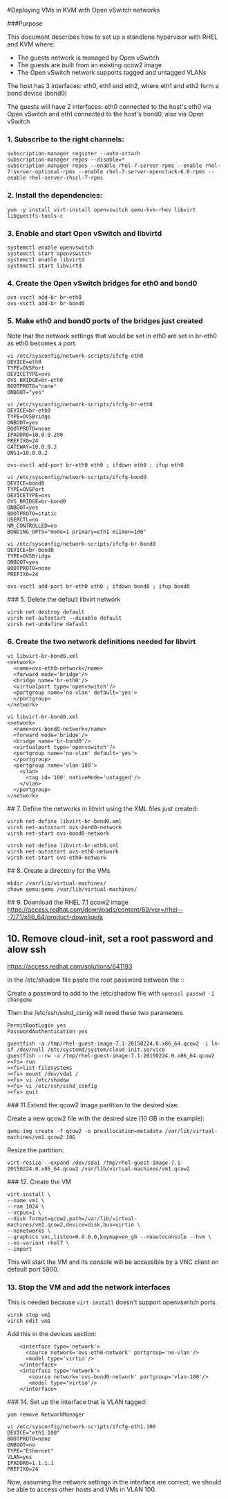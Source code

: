 #Deploying VMs in KVM with Open vSwitch networks

###Purpose

This document describes how to set up a standlone hypervisor with RHEL and KVM where:
- The guests network is managed by Open vSwitch
- The guests are built from an existing qcow2 image
- The Open vSwitch network supports tagged and untagged VLANs

The host has 3 interfaces: eth0, eth1 and eth2, where eth1 and eth2 form a bond device (bond0)

The guests will have 2 interfaces: eth0 connected to the host's eth0 via Open vSwitch and eth1 connected to the host's bond0, also via Open vSwitch

### 1. Subscribe to the right channels:
```
subscription-manager register --auto-attach
subscription-manager repos --disable=*
subscription-manager repos --enable rhel-7-server-rpms --enable rhel-7-server-optional-rpms --enable rhel-7-server-openstack-6.0-rpms --enable rhel-server-rhscl-7-rpms
```
### 2. Install the dependencies:
```
yum -y install virt-install openvswitch qemu-kvm-rhev libvirt libguestfs-tools-c
```
### 3. Enable and start Open vSwitch and libvirtd
```
systemctl enable openvswitch
systemctl start openvswitch
systemctl enable libvirtd
systemctl start libvirtd
```
### 4. Create the Open vSwitch bridges for eth0 and bond0
```
ovs-vsctl add-br br-eth0
ovs-vsctl add-br br-bond0
```
### 5. Make eth0 and bond0 ports of the bridges just created
Note that the network settings that would be set in eth0 are set in br-eth0 as eth0 becomes a port.
```
vi /etc/sysconfig/network-scripts/ifcfg-eth0
DEVICE=eth0
TYPE=OVSPort
DEVICETYPE=ovs
OVS_BRIDGE=br-eth0
BOOTPROTO="none"
ONBOOT="yes"

vi /etc/sysconfig/network-scripts/ifcfg-br-eth0
DEVICE=br-eth0
TYPE=OVSBridge
ONBOOT=yes
BOOTPROTO=none
IPADDR0=10.0.0.200
PREFIX0=24
GATEWAY=10.0.0.2
DNS1=10.0.0.2

ovs-vsctl add-port br-eth0 eth0 ; ifdown eth0 ; ifup eth0
```
```
vi /etc/sysconfig/network-scripts/ifcfg-bond0
DEVICE=bond0
TYPE=OVSPort
DEVICETYPE=ovs
OVS_BRIDGE=br-bond0
ONBOOT=yes
BOOTPROTO=static
USERCTL=no
NM_CONTROLLED=no
BONDING_OPTS="mode=1 primary=eth1 miimon=100"

vi /etc/sysconfig/network-scripts/ifcfg-br-bond0
DEVICE=br-bond0
TYPE=OVSBridge
ONBOOT=yes
BOOTPROTO=none
PREFIX0=24

ovs-vsctl add-port br-eth0 eth0 ; ifdown bond0 ; ifup bond0
```
### 5. Delete the default libvirt network
```
virsh net-destroy default
virsh net-autostart --disable default
virsh net-undefine default
```
### 6. Create the two network definitions needed for libvirt
```
vi libvirt-br-bond0.xml
<network>
  <name>ovs-eth0-network</name>
  <forward mode='bridge'/>
  <bridge name='br-eth0'/>
  <virtualport type='openvswitch'/>
  <portgroup name='no-vlan' default='yes'>
  </portgroup>
</network>

vi libvirt-br-bond0.xml
<network>
  <name>ovs-bond0-network</name>
  <forward mode='bridge'/>
  <bridge name='br-bond0'/>
  <virtualport type='openvswitch'/>
  <portgroup name='no-vlan' default='yes'>
  </portgroup>
  <portgroup name='vlan-100'>
    <vlan>
      <tag id='100' nativeMode='untagged'/>
    </vlan>
  </portgroup>
</network>
```
## 7. Define the networks in libvirt using the XML files just created:
```
virsh net-define libvirt-br-bond0.xml
virsh net-autostart ovs-bond0-network
virsh net-start ovs-bond0-network

virsh net-define libvirt-br-eth0.xml
virsh net-autostart ovs-eth0-network
virsh net-start ovs-eth0-network
```
## 8. Create a directory for the VMs
```
mkdir /var/lib/virtual-machines/
chown qemu:qemu /var/lib/virtual-machines/
```
## 9. Download the RHEL 7.1 qcow2 image
https://access.redhat.com/downloads/content/69/ver=/rhel---7/7.1/x86_64/product-downloads
## 10. Remove cloud-init, set a root password and alow ssh
https://access.redhat.com/solutions/641193

In the /etc/shadow file paste the root password between the ::

Create a password to add to the /etc/shadow file with `openssl passwd -1 changeme`

Then the /etc/ssh/sshd_conig will need these two parameters
```
PermitRootLogin yes
PasswordAuthentication yes
```
```
guestfish -a /tmp/rhel-guest-image-7.1-20150224.0.x86_64.qcow2 -i ln-sf /dev/null /etc/systemd/system/cloud-init.service
guestfish --rw -a /tmp/rhel-guest-image-7.1-20150224.0.x86_64.qcow2
><fs> run
><fs>list-filesystems
><fs> mount /dev/vda1 /
><fs> vi /etc/shadow
><fs> vi /etc/ssh/sshd_config
><fs> quit
```
### 11.Extend the qcow2 image partition to the desired size:

Create a new qcow2 file with the desired size (10 GB in the example):
```
qemu-img create -f qcow2 -o preallocation=metadata /var/lib/virtual-machines/vm1.qcow2 10G
```
Resize the partition:
```
virt-resize --expand /dev/sda1 /tmp/rhel-guest-image-7.1-20150224.0.x86_64.qcow2 /var/lib/virtual-machines/vm1.qcow2
```
### 12. Create the VM
```
virt-install \
--name vm1 \
--ram 1024 \
--vcpus=1 \
--disk format=qcow2,path=/var/lib/virtual-machines/vm1.qcow2,device=disk,bus=virtio \
--nonetworks \
--graphics vnc,listen=0.0.0.0,keymap=en_gb --noautoconsole --hvm \
--os-variant rhel7 \
--import
```
This will start the VM and its console will be accessible by a VNC client on default port 5900.
### 13. Stop the VM and add the network interfaces
This is needed because `virt-install` doesn't support openvswitch ports.

```
virsh stop vm1
virsh edit vm1
```
Add this in the devices section:
```
    <interface type='network'>
      <source network='ovs-eth0-network' portgroup='no-vlan'/>
      <model type='virtio'/>
    </interface>
    <interface type='network'>
       <source network='ovs-bond0-network' portgroup='vlan-100'/>
       <model type='virtio'/>
    </interface>
```
### 14. Set up the interface that is VLAN tagged:

```
yum remove NetworkManager

vi /etc/sysconfig/network-scripts/ifcfg-eth1.100
DEVICE="eth1.100"
BOOTPROTO=none
ONBOOT=no
TYPE="Ethernet"
VLAN=yes
IPADDR0=1.1.1.1
PREFIX0=24
```
Now, assuming the network settings in the interface are correct, we should be able to access other hosts and VMs in VLAN 100.

